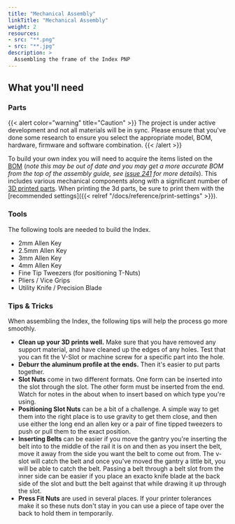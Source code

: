```yaml
---
title: "Mechanical Assembly"
linkTitle: "Mechanical Assembly"
weight: 2
resources:
- src: "**.png"
- src: "**.jpg"
description: >
  Assembling the frame of the Index PNP
---
```


## What you'll need

### Parts

{{< alert color="warning" title="Caution" >}}
The project is under active development and not all materials will be in sync. Please ensure that you've done some research to ensure you select the appropriate model, BOM, hardware, firmware and software combination.
{{< /alert >}}

To build your own index you will need to acquire the items listed on the  [BOM](https://github.com/sphawes/index/blob/master/pnp/bom.csv) (_note this may be out of date and you may get a more accurate BOM from the top of the assembly guide, see [issue 241](https://github.com/sphawes/index/issues/241) for more details_). This includes various mechanical components along with a significant number of  [3D printed parts](https://github.com/sphawes/index/tree/master/pnp/cad/3D-Prints). When printing the 3d parts, be sure to print them with the [recommended settings]({{< relref "/docs/reference/print-settings" >}}).

### Tools

The following tools are needed to build the Index.

* 2mm Allen Key
* 2.5mm Allen Key
* 3mm Allen Key
* 4mm Allen Key
* Fine Tip Tweezers (for positioning T-Nuts)
* Pliers / Vice Grips
* Utility Knife / Precision Blade

### Tips & Tricks

When assembling the Index, the following tips will help the process go more smoothly.

* **Clean up your 3D prints well.** Make sure that you have removed any support material, and have cleaned up the edges of any holes. Test that you can fit the V-Slot or machine screw for a specific part into the hole.
* **Deburr the aluminum profile at the ends.** Then it's easier to put parts together.
* **Slot Nuts** come in two different formats. One form can be inserted into the slot through the slot. The other form must be inserted from the end. Watch for notes in the about when to insert based on which type you're using.
* **Positioning Slot Nuts** can be a bit of a challenge. A simple way to get them into the right place is to use gravity to get them close, and then use either the long end an allen key or a pair of fine tipped tweezers to push or pull them to the exact position.
* **Inserting Belts** can be easier if you move the gantry you're inserting the belt into to the middle of the rail it is on and then as you insert the belt, move it away from the side you want the belt to come out from. The v-slot will catch the belt and once you've moved the gantry a little bit, you will be able to catch the belt. Passing a belt through a belt slot from the inner side can be easier if you place an exacto knife blade at the back side of the slot and butt the belt against that while drawing it up through the slot.
* **Press Fit Nuts** are used in several places. If your printer tolerances make it so these nuts don't stay in you can use a piece of tape over the back to hold them in temporarily.

